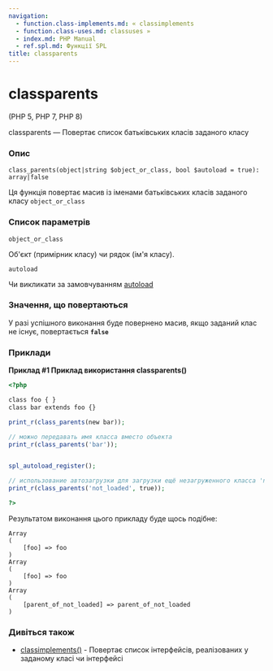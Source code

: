 ```yaml
---
navigation:
  - function.class-implements.md: « classimplements
  - function.class-uses.md: classuses »
  - index.md: PHP Manual
  - ref.spl.md: Функції SPL
title: classparents
---
```

# classparents

(PHP 5, PHP 7, PHP 8)

classparents — Повертає список батьківських класів заданого класу

### Опис

```methodsynopsis
class_parents(object|string $object_or_class, bool $autoload = true): array|false
```

Ця функція повертає масив із іменами батьківських класів заданого класу `object_or_class`

### Список параметрів

`object_or_class`

Об'єкт (примірник класу) чи рядок (ім'я класу).

`autoload`

Чи викликати за замовчуванням [autoload](language.oop5.autoload.md)

### Значення, що повертаються

У разі успішного виконання буде повернено масив, якщо заданий клас не існує, повертається **`false`**

### Приклади

**Приклад #1 Приклад використання **classparents()****

```php
<?php

class foo { }
class bar extends foo {}

print_r(class_parents(new bar));

// можно передавать имя класса вместо объекта
print_r(class_parents('bar'));


spl_autoload_register();

// использование автозагрузки для загрузки ещё незагруженного класса 'not_loaded'
print_r(class_parents('not_loaded', true));

?>
```

Результатом виконання цього прикладу буде щось подібне:

```
Array
(
    [foo] => foo
)
Array
(
    [foo] => foo
)
Array
(
    [parent_of_not_loaded] => parent_of_not_loaded
)
```

### Дивіться також

-   [classimplements()](function.class-implements.md) - Повертає список інтерфейсів, реалізованих у заданому класі чи інтерфейсі
